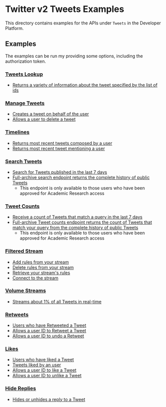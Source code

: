 # Twitter v2 Tweets Examples
This directory contains examples for the APIs under `Tweets` in the Developer Platform.

## Examples
The examples can be run my providing some options, including the authorization token.

### [Tweets Lookup](https://developer.twitter.com/en/docs/twitter-api/tweets/lookup/introduction)

* [Returns a variety of information about the tweet specified by the list of ids](./lookup/tweet-lookup/main.go)

### [Manage Tweets](https://developer.twitter.com/en/docs/twitter-api/tweets/manage-tweets/introduction)

* [Creates a tweet on behalf of the user](./manage/tweet-create/main.go)
* [Allows a user to delete a tweet](./manage/tweet-delete/main.go)

### [Timelines](https://developer.twitter.com/en/docs/twitter-api/tweets/timelines/introduction)

* [Returns most recent tweets composed by a user](./timeline/user-tweet-timeline/main.go)
* [Returns most recent tweet mentioning a user](./timeline/user-mention-timeline/main.go)

### [Search Tweets](https://developer.twitter.com/en/docs/twitter-api/tweets/search/introduction)

* [Search for Tweets published in the last 7 days](./search/tweet-recent-search/main.go)
* [Full-archive search endpoint returns the complete history of public Tweets](./search/tweet-search-all/main.go)
    * This endpoint is only available to those users who have been approved for Academic Research access

### [Tweet Counts](https://developer.twitter.com/en/docs/twitter-api/tweets/counts/introduction)

* [Receive a count of Tweets that match a query in the last 7 days](./counts/tweet-recent-counts/main.go)
* [Full-archive Tweet counts endpoint returns the count of Tweets that match your query from the complete history of public Tweets](./counts/tweet-all-counts/main.go)
    * This endpoint is only available to those users who have been approved for Academic Research access

### [Filtered Stream](https://developer.twitter.com/en/docs/twitter-api/tweets/filtered-stream/introduction)

* [Add rules from your stream](./filtered-stream/tweet-search-stream-add-rule/main.go)
* [Delete rules from your stream](./filtered-stream/tweet-search-stream-delete-rules/main.go)
* [Retrieve your stream's rules](./filtered-stream/tweet-search-stream-rules/main.go)
* [Connect to the stream](./filtered-stream/tweet-search-stream/main.go)

### [Volume Streams](https://developer.twitter.com/en/docs/twitter-api/tweets/volume-streams/introduction)

* [Streams about 1% of all Tweets in real-time](./volume-stream/tweet-sample-stream/main.go)

### [Retweets](https://developer.twitter.com/en/docs/twitter-api/tweets/retweets/introduction)

* [Users who have Retweeted a Tweet](./retweets/user-retweet-lookup/main.go)
* [Allows a user ID to Retweet a Tweet](./retweets/user-retweet/main.go)
* [Allows a user ID to undo a Retweet](./retweets/user-delete-retweet/main.go)

### [Likes](https://developer.twitter.com/en/docs/twitter-api/tweets/likes/introduction)

* [Users who have liked a Tweet](./likes/user-likes-lookup/main.go)
* [Tweets liked by an user](./likes/tweet-likes-lookup/main.go)
* [Allows a user ID to like a Tweet](./likes/user-like-tweet/main.go)
* [Allows a user ID to unlike a Tweet](./likes/user-unlike-tweet/main.go)

### [Hide Replies](https://developer.twitter.com/en/docs/twitter-api/tweets/hide-replies/introduction)

* [Hides or unhides a reply to a Tweet](./hide-replies/tweet-hide-replies/main.go)
